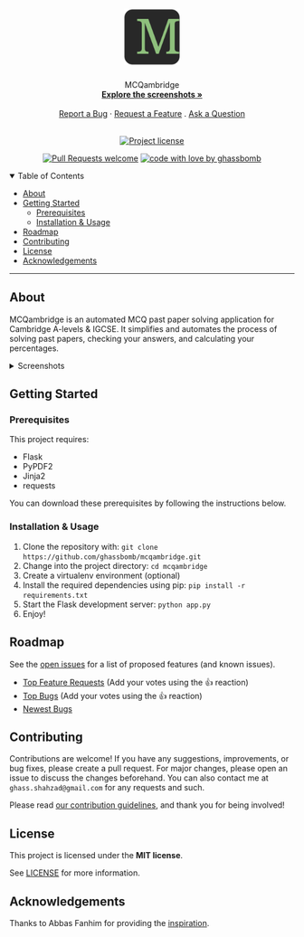 <h1 align="center">
  <a href="https://github.com/ghassbomb/mcqambridge">
    <!-- Please provide path to your logo here -->
    <img src="docs/images/logo.svg" alt="Logo" width="100" height="100">
  </a>
</h1>

<div align="center">
  MCQambridge
  <br />
  <a href="#about"><strong>Explore the screenshots »</strong></a>
  <br />
  <br />
  <a href="https://github.com/ghassbomb/mcqambridge/issues/new?assignees=&labels=bug&template=01_BUG_REPORT.md&title=bug%3A+">Report a Bug</a>
  ·
  <a href="https://github.com/ghassbomb/mcqambridge/issues/new?assignees=&labels=enhancement&template=02_FEATURE_REQUEST.md&title=feat%3A+">Request a Feature</a>
  .
  <a href="https://github.com/ghassbomb/mcqambridge/issues/new?assignees=&labels=question&template=04_SUPPORT_QUESTION.md&title=support%3A+">Ask a Question</a>
</div>

<div align="center">
<br />

[![Project license](https://img.shields.io/github/license/ghassbomb/mcqambridge.svg?style=flat-square)](LICENSE)

[![Pull Requests welcome](https://img.shields.io/badge/PRs-welcome-ff69b4.svg?style=flat-square)](https://github.com/ghassbomb/mcqambridge/issues?q=is%3Aissue+is%3Aopen+label%3A%22help+wanted%22)
[![code with love by ghassbomb](https://img.shields.io/badge/%3C%2F%3E%20with%20%E2%99%A5%20by-ghassbomb-ff1414.svg?style=flat-square)](https://github.com/ghassbomb)

</div>

<details open="open">
<summary>Table of Contents</summary>

- [About](#about)
- [Getting Started](#getting-started)
	- [Prerequisites](#prerequisites)
	- [Installation \& Usage](#installation--usage)
- [Roadmap](#roadmap)
- [Contributing](#contributing)
- [License](#license)
- [Acknowledgements](#acknowledgements)

</details>

---

## About
MCQambridge is an automated MCQ past paper solving application for Cambridge A-levels & IGCSE. It simplifies and automates the process of solving past papers, checking your answers, and calculating your percentages. 


<details>
<summary>Screenshots</summary>
<br>


|                               Home Page                               |                               Paper Page                               |
| :-------------------------------------------------------------------: | :--------------------------------------------------------------------: |
| <img src="docs/images/1.png" title="Home Page" width="100%"> | <img src="docs/images/2.png" title="Paper Page" width="100%"> |

</details>

## Getting Started

### Prerequisites

This project requires:
- Flask
- PyPDF2
- Jinja2
- requests

You can download these prerequisites by following the instructions below.

### Installation & Usage

1. Clone the repository with: `git clone https://github.com/ghassbomb/mcqambridge.git`
2. Change into the project directory: `cd mcqambridge`
3. Create a virtualenv environment (optional)
4. Install the required dependencies using pip: `pip install -r requirements.txt`
5. Start the Flask development server: `python app.py`
6. Enjoy!

## Roadmap

See the [open issues](https://github.com/ghassbomb/mcqambridge/issues) for a list of proposed features (and known issues).

- [Top Feature Requests](https://github.com/ghassbomb/mcqambridge/issues?q=label%3Aenhancement+is%3Aopen+sort%3Areactions-%2B1-desc) (Add your votes using the 👍 reaction)
- [Top Bugs](https://github.com/ghassbomb/mcqambridge/issues?q=is%3Aissue+is%3Aopen+label%3Abug+sort%3Areactions-%2B1-desc) (Add your votes using the 👍 reaction)
- [Newest Bugs](https://github.com/ghassbomb/mcqambridge/issues?q=is%3Aopen+is%3Aissue+label%3Abug)

## Contributing

Contributions are welcome! If you have any suggestions, improvements, or bug fixes, please create a pull request. For major changes, please open an issue to discuss the changes beforehand. You can also contact me at `ghass.shahzad@gmail.com` for any requests and such.

Please read [our contribution guidelines](docs/CONTRIBUTING.md), and thank you for being involved!

## License

This project is licensed under the **MIT license**.

See [LICENSE](LICENSE) for more information.

## Acknowledgements

Thanks to Abbas Fanhim for providing the [inspiration](https://github.com/Abban-Fahim/MCQ/).
